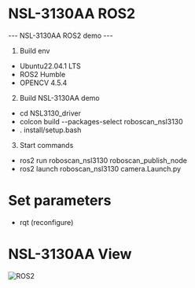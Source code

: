 # NSL-3130AA ROS2
--- NSL-3130AA ROS2 demo ---

1. Build env
 - Ubuntu22.04.1 LTS
 - ROS2 Humble
 - OPENCV 4.5.4
 
 
2. Build NSL-3130AA demo
 - cd NSL3130_driver
 - colcon build --packages-select roboscan_nsl3130
 - . install/setup.bash
 
 
3. Start commands
 - ros2 run roboscan_nsl3130 roboscan_publish_node
 - ros2 launch roboscan_nsl3130 camera.Launch.py

# Set parameters
 - rqt
 (reconfigure)
 
 
# NSL-3130AA View
 
 ![ROS2](https://user-images.githubusercontent.com/106071093/215962627-2f14e35d-c8e9-4d01-a675-e5ee0ee13fb4.png)

 
 
 
 
 
